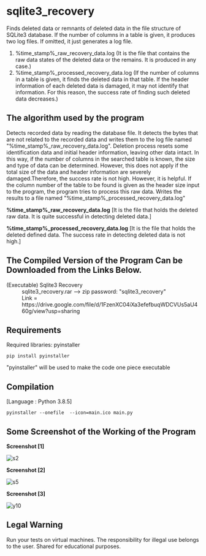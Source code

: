 
# sqlite3_recovery
 
 Finds deleted data or remnants of deleted data in the file structure of SQLite3 database. If the number of columns in a table is given, it produces two log files. If omitted, it just generates a log file.
 1) %time_stamp%_raw_recovery_data.log (It is the file that contains the raw data states of the deleted data or the remains. It is produced in any case.)
 2) %time_stamp%_processed_recovery_data.log (If the number of columns in a table is given, it finds the deleted data in that table. If the header information of each deleted data is damaged, it may not identify that information. For this reason, the success rate of finding such deleted data decreases.)


The algorithm used by the program
---
Detects recorded data by reading the database file. It detects the bytes that are not related to the recorded data and writes them to the log file named "%time_stamp%_raw_recovery_data.log". Deletion process resets some identification data and initial header information, leaving other data intact. In this way, if the number of columns in the searched table is known, the size and type of data can be determined. However, this does not apply if the total size of the data and header information are severely damaged.Therefore, the success rate is not high. However, it is helpful. If the column number of the table to be found is given as the header size input to the program, the program tries to process this raw data. Writes the results to a file named "%time_stamp%_processed_recovery_data.log"

**%time_stamp%_raw_recovery_data.log** [It is the file that holds the deleted raw data. It is quite successful in detecting deleted data.]
 
**%time_stamp%_processed_recovery_data.log** [It is the file that holds the deleted defined data. The success rate in detecting deleted data is not high.]

The Compiled Version of the Program Can be Downloaded from the Links Below.
---
<dl>
  <dt> (Executable) Sqlite3 Recovery
  <dd>
  <dd> sqlite3_recovery.rar --> zip password: "sqlite3_recovery"
  <dd> Link = https://drive.google.com/file/d/1FzenXC04iXa3efefbuqWDCVUs5aU460g/view?usp=sharing
</dl>

Requirements
---
Required libraries: pyinstaller

```
pip install pyinstaller
```

"pyinstaller" will be used to make the code one piece executable

Compilation
---
[Language : Python 3.8.5]
```
pyinstaller --onefile  --icon=main.ico main.py
```

Some Screenshot of the Working of the Program
---

**Screenshot [1]**

![s2](https://user-images.githubusercontent.com/71177413/169552825-378a2af3-07e7-4f86-8647-732e119a6caa.jpg)

**Screenshot [2]**

![s5](https://user-images.githubusercontent.com/71177413/169553043-d3f2c7fe-76ce-4e3f-8e33-5b2caa1345a4.jpg)

**Screenshot [3]**

![y10](https://user-images.githubusercontent.com/71177413/169553173-4e28c555-829d-433d-8c87-b56fdce1bcfe.JPG)


Legal Warning
---
Run your tests on virtual machines. The responsibility for illegal use belongs to the user. Shared for educational purposes.

